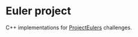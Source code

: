 # Euler project

C++ implementations for [ProjectEulers](https://projecteuler.net/archives) challenges.
